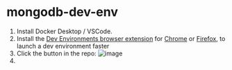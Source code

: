 # mongodb-dev-env

1. Install Docker Desktop / VSCode.
2. Install the [Dev Environments browser extension](https://github.com/docker/dev-envs-extension) for [Chrome](https://chrome.google.com/webstore/detail/docker-dev-environments/gnagpachnalcofcblcgdbofnfakdbeka) or [Firefox](https://addons.mozilla.org/en-US/firefox/addon/docker-dev-environments/), to launch a dev environment faster
3. Click the button in the repo:
![image](https://github.com/Ian-Fogelman/mongodb-dev-env/assets/8229464/3ff67966-881b-4d95-8a54-9e34bf77de9d)
4. 

